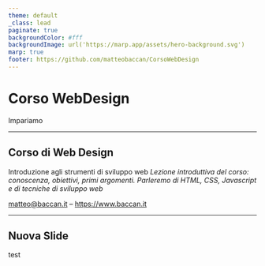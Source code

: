 ```yaml
---
theme: default
_class: lead
paginate: true
backgroundColor: #fff
backgroundImage: url('https://marp.app/assets/hero-background.svg')
marp: true
footer: https://github.com/matteobaccan/CorsoWebDesign
---
```


# Corso WebDesign

Impariamo



<!-- _paginate: false -->
<!-- _footer: "" -->
<!-- style: "
img[alt~='center'] {
  display: block;
  margin: 0 auto;
}
" -->

---

## Corso di Web Design

Introduzione agli strumenti di sviluppo web
_Lezione introduttiva del corso: conoscenza, obiettivi, primi argomenti.
Parleremo di HTML, CSS, Javascript e di tecniche di sviluppo web_

matteo@baccan.it – <https://www.baccan.it>

---

## Nuova Slide

test
